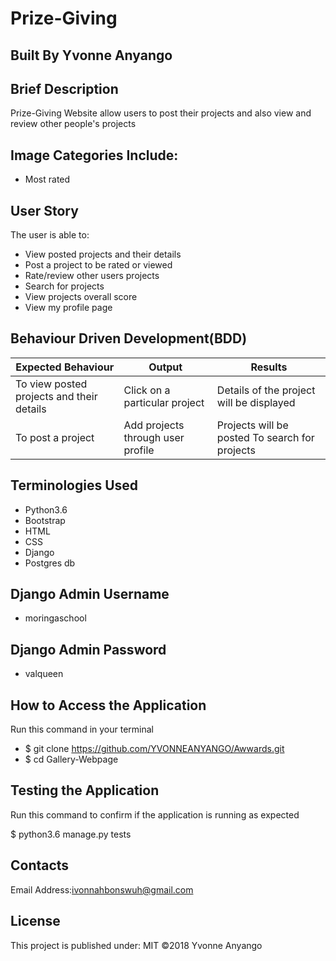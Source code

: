 # Prize-Giving

## Built By Yvonne Anyango

## Brief Description

Prize-Giving Website allow users to post their projects and also view and review other people's projects

 ## Image Categories Include:

 * Most rated
 
## User Story

The user is able to:

* View posted projects and their details
* Post a project to be rated or viewed
* Rate/review other users projects
* Search for projects
* View projects overall score
* View my profile page

## Behaviour Driven Development(BDD)

 Expected Behaviour                        | Output                            |  Results                                 
-------------------------------------------|-----------------------------------|------------------------------------------
 To view posted projects and their details | Click on a particular project     | Details of the project will be displayed 
 To post a project                         | Add projects through user profile | Projects will be posted                  To search for projects                    | Enter most rated project          | Most rated project will be displayed     
 
 
## Terminologies Used

* Python3.6
* Bootstrap
* HTML
* CSS
* Django
* Postgres db

## Django Admin Username

* moringaschool

## Django Admin Password

* valqueen

## How to Access the Application

Run this command in your terminal

* $ git clone https://github.com/YVONNEANYANGO/Awwards.git
* $ cd Gallery-Webpage

## Testing the Application

Run this command to confirm if the application is running as expected

$ python3.6 manage.py tests

## Contacts

Email Address:ivonnahbonswuh@gmail.com

## License

This project is published under:
MIT ©2018 Yvonne Anyango